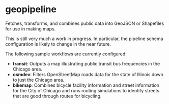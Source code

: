 # geopipeline

Fetches, transforms, and combines public data into GeoJSON or Shapefiles for use in making maps.

This is still very much a work in progress. In particular, the pipeline schema configuration is likely
to change in the near future.

The following sample workflows are currently configured:
 - **transit**: Outputs a map illustrating public transit bus frequencies in the Chicago area.
 - **osmdev**: Filters OpenStreetMap roads data for the state of Illinois down to just the Chicago area.
 - **bikemap**: Combines bicycle facility information and street information for the City of Chicago and runs routing simulations to identify streets that are good through routes for bicycling.
